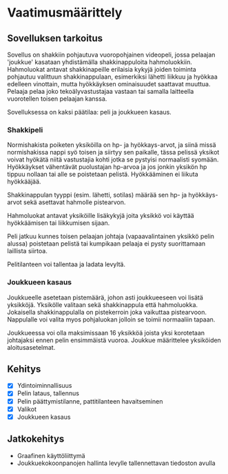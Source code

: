 # Vaatimusmäärittely

## Sovelluksen tarkoitus
Sovellus on shakkiin pohjautuva vuoropohjainen videopeli, jossa pelaajan 'joukkue' kasataan yhdistämälla shakkinappuloita hahmoluokkiin. Hahmoluokat antavat shakkinapeille erilaisia kykyjä joiden toiminta pohjautuu valittuun shakkinappulaan, esimerkiksi lähetti liikkuu ja hyökkaa edelleen vinottain, mutta hyökkäyksen ominaisuudet saattavat muuttua. Pelaaja pelaa joko tekoälyvastustajaa vastaan tai samalla laitteella vuorotellen toisen pelaajan kanssa.

Sovelluksessa on kaksi päätilaa: peli ja joukkueen kasaus.

### Shakkipeli
Normishakista poiketen yksiköilla on hp- ja hyökkays-arvot, ja siinä missä normishakissa nappi syö toisen ja siirtyy sen paikalle, tässa pelissä yksikot voivat hyökätä niitä vastustajia kohti jotka se pystyisi normaalisti syomään. Hyökkäykset vähentävät puolustajan hp-arvoa ja jos jonkin yksikön hp tippuu nollaan tai alle se poistetaan pelistä. Hyökkääminen ei liikuta hyökkääjää.

Shakkinappulan tyyppi (esim. lähetti, sotilas) määrää sen hp- ja hyökkäys-arvot sekä asettavat hahmolle pistearvon.

Hahmoluokat antavat yksiköille lisäkykyjä joita yksikkö voi käyttää hyökkäämisen tai liikkumisen sijaan.

Peli jatkuu kunnes toisen pelaajan johtaja (vapaavalintainen yksikkö pelin alussa) poistetaan pelistä tai kumpikaan pelaaja ei pysty suorittamaan laillista siirtoa.

Pelitilanteen voi tallentaa ja ladata levyltä.

### Joukkueen kasaus
Joukkueelle asetetaan pistemäärä, johon asti joukkueeseen voi lisätä yksikköjä. Yksikölle valitaan sekä shakkinappula että hahmoluokka. Jokaisella shakkinappulalla on pistekerroin joka vaikuttaa pistearvoon. Nappulalle voi valita myos pohjaluokan jolloin se toimii normaaliin tapaan.

Joukkueessa voi olla maksimissaan 16 yksikköä joista yksi korotetaan johtajaksi ennen pelin ensimmäistä vuoroa. Joukkue määrittelee yksiköiden aloitusasetelmat.

## Kehitys
* [x] Ydintoiminnallisuus
* [x] Pelin lataus, tallennus
* [x] Pelin päättymistilanne, pattitilanteen havaitseminen
* [x] Valikot
* [x] Joukkueen kasaus

## Jatkokehitys
* Graafinen käyttöliittymä
* Joukkuekokoonpanojen hallinta levylle tallennettavan tiedoston avulla